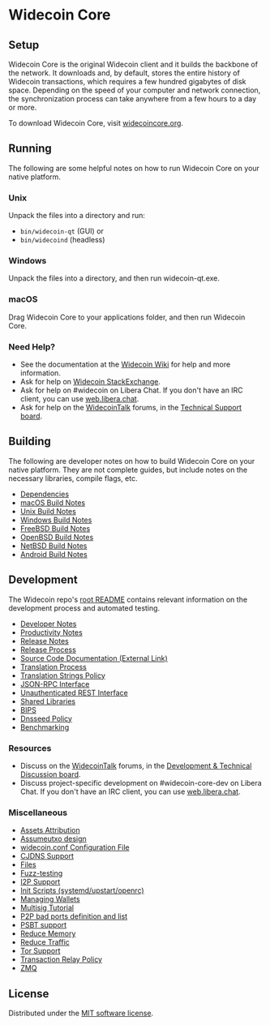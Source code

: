 Widecoin Core
=============

Setup
---------------------
Widecoin Core is the original Widecoin client and it builds the backbone of the network. It downloads and, by default, stores the entire history of Widecoin transactions, which requires a few hundred gigabytes of disk space. Depending on the speed of your computer and network connection, the synchronization process can take anywhere from a few hours to a day or more.

To download Widecoin Core, visit [widecoincore.org](https://widecoincore.org/en/download/).

Running
---------------------
The following are some helpful notes on how to run Widecoin Core on your native platform.

### Unix

Unpack the files into a directory and run:

- `bin/widecoin-qt` (GUI) or
- `bin/widecoind` (headless)

### Windows

Unpack the files into a directory, and then run widecoin-qt.exe.

### macOS

Drag Widecoin Core to your applications folder, and then run Widecoin Core.

### Need Help?

* See the documentation at the [Widecoin Wiki](https://en.widecoin.it/wiki/Main_Page)
for help and more information.
* Ask for help on [Widecoin StackExchange](https://widecoin.stackexchange.com).
* Ask for help on #widecoin on Libera Chat. If you don't have an IRC client, you can use [web.libera.chat](https://web.libera.chat/#widecoin).
* Ask for help on the [WidecoinTalk](https://widecointalk.org/) forums, in the [Technical Support board](https://widecointalk.org/index.php?board=4.0).

Building
---------------------
The following are developer notes on how to build Widecoin Core on your native platform. They are not complete guides, but include notes on the necessary libraries, compile flags, etc.

- [Dependencies](dependencies.md)
- [macOS Build Notes](build-osx.md)
- [Unix Build Notes](build-unix.md)
- [Windows Build Notes](build-windows.md)
- [FreeBSD Build Notes](build-freebsd.md)
- [OpenBSD Build Notes](build-openbsd.md)
- [NetBSD Build Notes](build-netbsd.md)
- [Android Build Notes](build-android.md)

Development
---------------------
The Widecoin repo's [root README](/README.md) contains relevant information on the development process and automated testing.

- [Developer Notes](developer-notes.md)
- [Productivity Notes](productivity.md)
- [Release Notes](release-notes.md)
- [Release Process](release-process.md)
- [Source Code Documentation (External Link)](https://doxygen.widecoincore.org/)
- [Translation Process](translation_process.md)
- [Translation Strings Policy](translation_strings_policy.md)
- [JSON-RPC Interface](JSON-RPC-interface.md)
- [Unauthenticated REST Interface](REST-interface.md)
- [Shared Libraries](shared-libraries.md)
- [BIPS](bips.md)
- [Dnsseed Policy](dnsseed-policy.md)
- [Benchmarking](benchmarking.md)

### Resources
* Discuss on the [WidecoinTalk](https://widecointalk.org/) forums, in the [Development & Technical Discussion board](https://widecointalk.org/index.php?board=6.0).
* Discuss project-specific development on #widecoin-core-dev on Libera Chat. If you don't have an IRC client, you can use [web.libera.chat](https://web.libera.chat/#widecoin-core-dev).

### Miscellaneous
- [Assets Attribution](assets-attribution.md)
- [Assumeutxo design](assumeutxo.md)
- [widecoin.conf Configuration File](widecoin-conf.md)
- [CJDNS Support](cjdns.md)
- [Files](files.md)
- [Fuzz-testing](fuzzing.md)
- [I2P Support](i2p.md)
- [Init Scripts (systemd/upstart/openrc)](init.md)
- [Managing Wallets](managing-wallets.md)
- [Multisig Tutorial](multisig-tutorial.md)
- [P2P bad ports definition and list](p2p-bad-ports.md)
- [PSBT support](psbt.md)
- [Reduce Memory](reduce-memory.md)
- [Reduce Traffic](reduce-traffic.md)
- [Tor Support](tor.md)
- [Transaction Relay Policy](policy/README.md)
- [ZMQ](zmq.md)

License
---------------------
Distributed under the [MIT software license](/COPYING).
